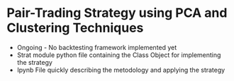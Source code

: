 # Pair-Trading Strategy using PCA and Clustering Techniques

- Ongoing - No backtesting framework implemented yet
- Strat module python file containing the Class Object for implementing the strategy
- Ipynb File quickly describing the metodology and applying the strategy
